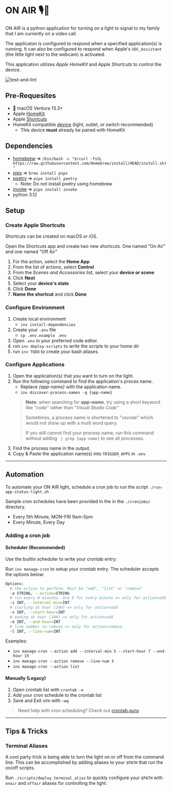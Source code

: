 # ON AIR 🎙️🚨
ON AIR is a python application for turning on a light to signal to my family that I am currently on a video call. 

The applicaton is configured to respond when a specified application(s) is running. It can also be configured to respond when Apple's `VDC_Assistant` (the little light next to the webcam) is activated.

This application utilizes _Apple HomeKit_ and _Apple Shortcuts_ to control the device.

![test-and-lint](https://github.com/cakeholeDC/on-air/actions/workflows/test-and-lint.yml/badge.svg)
<!-- ######### TODO: refactor to use Homekit and shortcuts -->
<!-- shortcuts run "On Air" -->


## Pre-Requesites 
-  macOS Ventura 13.3+
- Apple [HomeKit](https://www.apple.com/home-app/)
- Apple [Shortcuts](https://support.apple.com/guide/shortcuts/welcome/ios)
- HomeKit compatible [device](https://www.apple.com/home-app/accessories/) (light, outlet, or switch recommended)
    - This device **must** already be paired with HomeKit

## Dependencies
- [homebrew](https://brew.sh/) => `/bin/bash -c "$(curl -fsSL https://raw.githubusercontent.com/Homebrew/install/HEAD/install.sh)"`
- [pipx](https://pypa.github.io/pipx/) => `brew install pipx`
- [poetry](https://python-poetry.org/) => `pipx install poetry`
    - Note: Do not install poetry using homebrew
- [invoke](https://github.com/pyinvoke/invoke) => `pipx install invoke`
- python 3.12

## Setup
### Create Apple Shortcuts
Shortcuts can be created on macOS or iOS. 

Open the Shortcuts app and create two new shortcuts. One named "On Air" and one named "Off Air"
<!-- TODO: new shortcut for status, and poll that instead of a logfile. -->

1. For the action, select the **Home App**
1. From the list of actions, select **Control**
1. From the _Scenes and Accessories_ list, select your **device or scene**
1. Click **Next**
1. Select your **device's state**
1. Click **Done**
1. **Name the shortcut** and click **Done**

### Configure Environment
<!-- TODO: update with invoke -->
1. Create local environment
    - `inv install-dependencies`
1. Create your `.env` file
    - `cp .env.example .env`
1. Open `.env` in your preferred code editor.
1. run `inv deploy-scripts` to write the scripts to your home dir
1. run `inv TODO` to create your bash aliases.

### Configure Applications
1. Open the application(s) that you want to turn on the light.
1. Run the following command to find the application's proces name. 
    - Replace _{app-name}_ with the application name.
    - `inv discover-process-names -q {app-name}`
    > **Note:** when searching for **_app-name_**, try using a short keyword like _"code"_ rather than _"Visual Studio Code"_
    > 
    > Sometimes, a process name is shortened to _"vscode"_ which would not show up with a multi word query.
    >
    > If you still cannot find your process name, run this command without adding ` | grep {app-name}` to see all processes. 
1. Find the process name in the output.
1. Copy & Paste the application name(s) into `TRIGGER_APPS` in `.env`

<!-- ### Testing the Configuration
<!-- TODO: update -->
<!-- Follow these steps to test your configiuration:
1. run `./run-on-air.sh` — the light should turn on.
2. run `./run-off-air.sh` — the light should turn off.
3. Open the trigger application(s) 
    - run `./run-app-status-light.sh` — the light should turn on. 
4. Quit the trigger application(s)
    - run `./run-app-status-light.sh` — the light should turn off. -->

---
## Automation
To automate your ON AIR light, schedule a cron job to run the script `./run-app-status-light.sh`

Sample cron schedules have been provided in the in the `./cronjobs/` directory.
- Every 5th Minute, MON-FRI 9am-5pm
- Every Minute, Every Day


### Adding a cron job
#### Scheduler (Recommended)
Use the builtin scheduler to write your crontab entry:

Run `inv manage-cron` to setup your crontab entry. The scheduler accepts the options below:
```sh
Options:
  # the action to perform. Must be "add", "list" or "remove"
  -a STRING, --action=STRING
  # run every N minutes. Use 0 for every minute => only for action=add
  -i INT, --interval-min=INT
  # starting at hour (24H) => only for action=add
  -s INT, --start-hour=INT
  # ending at hour (24H) => only for action=add
  -e INT, --end-hour=INT
  # line number to remove => only for action=remove
  -l INT, --line-num=INT
```

Examples:
- `inv manage-cron --action add --interval-min 5 --start-hour 7 --end-hour 15`
- `inv manage-cron --action remove --line-num 3`
- `inv manage-cron --action list`

#### Manually (Legacy)
1. Open crontab list with `crontab -e`
2. Add your cron schedule to the crontab list
3. Save and Exit vim with `:wq`

> Need help with cron scheduling? Check out [crontab.guru](https://crontab.guru/)

---
## Tips & Tricks
### Terminal Aliases
<!-- TODO: update with invoke -->
A cool party trick is being able to turn the light on or off from the command line. This can be accomplished by adding aliases to your `$PATH` that run the on/off scripts.

<!-- TODO: make this invoke -->
Run `./scripts/deploy_terminal_alias` to quickly configure your `$PATH` with `onair` and `offair` aliases for controlling the light. 
